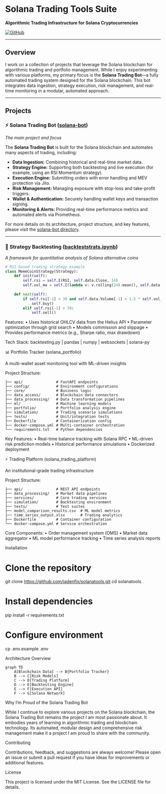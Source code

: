 # Solana Trading Tools Suite

**Algorithmic Trading Infrastructure for Solana Cryptocurrencies**

[![GitHub](https://img.shields.io/badge/Repo-JadenFix/solanatools-181717?style=flat&logo=github)](https://github.com/jadenfix/solanatools)

---

## Overview

I work on a collection of projects that leverage the Solana blockchain for algorithmic trading and portfolio management. While I enjoy experimenting with various platforms, my primary focus is the **Solana Trading Bot**—a fully automated trading system designed for the Solana blockchain. This bot integrates data ingestion, strategy execution, risk management, and real-time monitoring in a modular, automated approach.

---

## Projects

### ⚡ Solana Trading Bot ([solana-bot](https://github.com/jadenfix/solanatools/tree/main/solana-bot))
*The main project and focus*

The **Solana Trading Bot** is built for the Solana blockchain and automates many aspects of trading, including:
- **Data Ingestion:** Combining historical and real-time market data.
- **Strategy Engine:** Supporting both backtesting and live execution (for example, using an RSI Momentum strategy).
- **Execution Engine:** Submitting orders with error handling and MEV protection via Jito.
- **Risk Management:** Managing exposure with stop-loss and take-profit triggers.
- **Wallet & Authentication:** Securely handling wallet keys and transaction signing.
- **Monitoring & Alerts:** Providing real-time performance metrics and automated alerts via Prometheus.

For more details on its architecture, project structure, and key features, please visit the [solana-bot directory](https://github.com/jadenfix/solanatools/tree/main/solana-bot).

---

### 🧪 Strategy Backtesting ([backteststrats.ipynb](https://github.com/jadenfix/solanatools/blob/main/backteststrats.ipynb))
*A framework for quantitative analysis of Solana alternative coins*

```python
# RSI-based trading strategy example
class MemeCoinStrategy(Strategy):
    def init(self):
        self.rsi = self.I(RSI, self.data.Close, 14)
        self.vol_ma = self.I(lambda v: v.rolling(24).mean(), self.data.Volume)
    
    def next(self):
        if self.rsi[-1] < 30 and self.data.Volume[-1] > 1.5 * self.vol_ma[-1]:
            self.buy()
        elif self.rsi[-1] > 70:
            self.sell()
```
Features:
	•	Uses historical OHLCV data from the Helius API
	•	Parameter optimization through grid search
	•	Models commission and slippage
	•	Provides performance metrics (e.g., Sharpe ratio, max drawdown)

Tech Stack: backtesting.py | pandas | numpy | websockets | solana-py

📊 Portfolio Tracker (solana_portfolio)

A multi-wallet asset monitoring tool with ML-driven insights

Project Structure:
```
├── api/               # FastAPI endpoints
├── config/            # Environment configurations
├── core/              # Business logic
├── data_access/       # Blockchain data connectors
├── data_processing/   # Data transformation pipelines
├── ml/                # Machine learning models
├── portfolio/         # Portfolio analysis engine
├── simulation/        # Trading scenario simulations
├── tests/             # Unit/integration tests
├── Dockerfile         # Containerization config
├── docker-compose.yml # Multi-container orchestration
└── requirements.txt   # Python dependencies
```
Key Features:
	•	Real-time balance tracking with Solana RPC
	•	ML-driven risk prediction models
	•	Historical performance simulations
	•	Dockerized deployment

⚡ Trading Platform (solana_trading_platform)

An institutional-grade trading infrastructure

Project Structure:
```
├── api/               # REST API endpoints
├── data_processing/   # Market data pipelines  
├── services/          # Core trading services
├── simulation/        # Backtesting environment
├── tests/             # Test suites
├── model_comparison_results.csv  # ML model metrics
├── time_series_output.xlsx       # Trading analytics
├── Dockerfile         # Container configuration
└── docker-compose.yml # Service orchestration
```
Core Components:
	•	Order management system (OMS)
	•	Market data aggregator
	•	ML model performance tracking
	•	Time series analysis reports

Installation

# Clone the repository
git clone https://github.com/jadenfix/solanatools.git
cd solanatools

# Install dependencies
pip install -r requirements.txt

# Configure environment
cp .env.example .env

Architecture Overview
```mermaid
graph TD
    A[Blockchain Data] --> B{Portfolio Tracker}
    B --> C[Risk Models]
    C --> D[Trading Platform]
    D --> E[Backtesting Engine]
    E --> F[Execution API]
    F --> G[Solana Network]
```
Why I’m Proud of the Solana Trading Bot

While I continue to explore various projects on the Solana blockchain, the Solana Trading Bot remains the project I am most passionate about. It embodies years of learning in algorithmic trading and blockchain technology. Its automated, modular design and comprehensive risk management make it a project I am proud to share with the community.

Contributing

Contributions, feedback, and suggestions are always welcome! Please open an issue or submit a pull request if you have ideas for improvements or additional features.

License

This project is licensed under the MIT License. See the LICENSE file for details.
